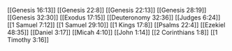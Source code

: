 [[Genesis 16:13]]
[[Genesis 22:8]]
[[Genesis 22:13]]
[[Genesis 28:19]]
[[Genesis 32:30]]
[[Exodus 17:15]]
[[Deuteronomy 32:36]]
[[Judges 6:24]]
[[1 Samuel 7:12]]
[[1 Samuel 29:10]]
[[1 Kings 17:8]]
[[Psalms 22:4]]
[[Ezekiel 48:35]]
[[Daniel 3:17]]
[[Micah 4:10]]
[[John 1:14]]
[[2 Corinthians 1:8]]
[[1 Timothy 3:16]]
